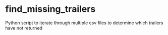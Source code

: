 # find_missing_trailers
Python script to iterate through multiple csv files to determine which trailers have not returned
